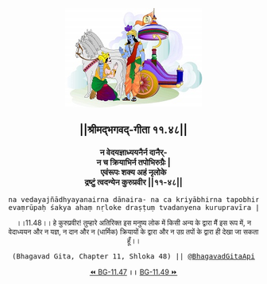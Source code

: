 <center><img src="../../asset/BG.png" alt="#API #bhagavadgitaapi #slok #nodejs #js #api #gitaapi #krishna #hinduism #vedic #ISKCON #shreemadbhagavadgita #technology"/>
<h2>||श्रीमद्‍भगवद्‍-गीता ११.४८||</h2>
<h3>न वेदयज्ञाध्ययनैर्न दानैर्-<br/>न च क्रियाभिर्न तपोभिरुग्रैः |<br/>एवंरूपः शक्य अहं नृलोके<br/>द्रष्टुं त्वदन्येन कुरुप्रवीर ||११-४८||</h3>
<pre>na vedayajñādhyayanairna dānaira- na ca kriyābhirna tapobhirugraiḥ .<br/>evaṃrūpaḥ śakya ahaṃ nṛloke draṣṭuṃ tvadanyena kurupravīra ||11-48||</pre>
<p>।।11.48।। हे कुरुप्रवीर! तुम्हारे अतिरिक्त इस मनुष्य लोक में किसी अन्य के द्वारा मैं इस रूप में, न वेदाध्ययन और न यज्ञ, न दान और न (धार्मिक) क्रियायों के द्वारा और न उग्र तपों के द्वारा ही देखा जा सकता हूँ।।</p>
<pre>(Bhagavad Gita, Chapter 11, Shloka 48) || <a href="https://twitter.com/bhagavadgitaapi">@BhagavadGitaApi</a></pre><a href="../../11/47">⏪  BG-11.47</a><b>        ।।        </b><a href="../../11/49">BG-11.49  ⏩</a></center></center>